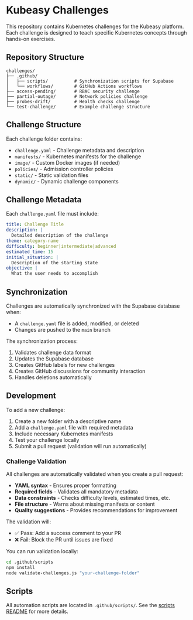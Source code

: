 # Kubeasy Challenges

This repository contains Kubernetes challenges for the Kubeasy platform. Each challenge is designed to teach specific Kubernetes concepts through hands-on exercises.

## Repository Structure

```
challenges/
├── .github/
│   ├── scripts/          # Synchronization scripts for Supabase
│   └── workflows/        # GitHub Actions workflows
├── access-pending/       # RBAC security challenge
├── partial-outage/       # Network policies challenge  
├── probes-drift/         # Health checks challenge
└── test-challenge/       # Example challenge structure
```

## Challenge Structure

Each challenge folder contains:

- `challenge.yaml` - Challenge metadata and description
- `manifests/` - Kubernetes manifests for the challenge
- `image/` - Custom Docker images (if needed)
- `policies/` - Admission controller policies
- `static/` - Static validation files
- `dynamic/` - Dynamic challenge components

## Challenge Metadata

Each `challenge.yaml` file must include:

```yaml
title: Challenge Title
description: |
  Detailed description of the challenge
theme: category-name
difficulty: beginner|intermediate|advanced
estimated_time: 15
initial_situation: |
  Description of the starting state
objective: |
  What the user needs to accomplish
```

## Synchronization

Challenges are automatically synchronized with the Supabase database when:
- A `challenge.yaml` file is added, modified, or deleted
- Changes are pushed to the `main` branch

The synchronization process:
1. Validates challenge data format
2. Updates the Supabase database
3. Creates GitHub labels for new challenges
4. Creates GitHub discussions for community interaction
5. Handles deletions automatically

## Development

To add a new challenge:

1. Create a new folder with a descriptive name
2. Add a `challenge.yaml` file with required metadata
3. Include necessary Kubernetes manifests
4. Test your challenge locally
5. Submit a pull request (validation will run automatically)

### Challenge Validation

All challenges are automatically validated when you create a pull request:

- **YAML syntax** - Ensures proper formatting
- **Required fields** - Validates all mandatory metadata
- **Data constraints** - Checks difficulty levels, estimated times, etc.
- **File structure** - Warns about missing manifests or content
- **Quality suggestions** - Provides recommendations for improvement

The validation will:
- ✅ Pass: Add a success comment to your PR
- ❌ Fail: Block the PR until issues are fixed

You can run validation locally:
```bash
cd .github/scripts
npm install
node validate-challenges.js "your-challenge-folder"
```

## Scripts

All automation scripts are located in `.github/scripts/`. See the [scripts README](.github/scripts/README.md) for more details.
